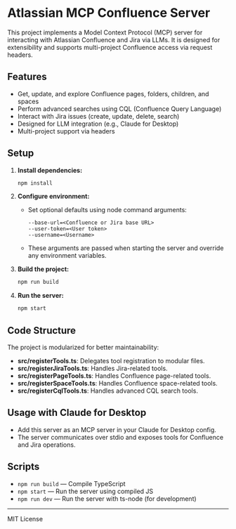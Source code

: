 # Atlassian MCP Confluence Server

This project implements a Model Context Protocol (MCP) server for interacting with Atlassian Confluence and Jira via LLMs. It is designed for extensibility and supports multi-project Confluence access via request headers.

## Features
- Get, update, and explore Confluence pages, folders, children, and spaces
- Perform advanced searches using CQL (Confluence Query Language)
- Interact with Jira issues (create, update, delete, search)
- Designed for LLM integration (e.g., Claude for Desktop)
- Multi-project support via headers

## Setup

1. **Install dependencies:**
   ```sh
   npm install
   ```

2. **Configure environment:**
   - Set optional defaults using node command arguments:
     ```
     --base-url=<Confluence or Jira base URL>
     --user-token=<User token>
     --username=<Username>
     ```
   - These arguments are passed when starting the server and override any environment variables.

3. **Build the project:**
   ```sh
   npm run build
   ```

4. **Run the server:**
   ```sh
   npm start
   ```

## Code Structure

The project is modularized for better maintainability:
- **src/registerTools.ts**: Delegates tool registration to modular files.
- **src/registerJiraTools.ts**: Handles Jira-related tools.
- **src/registerPageTools.ts**: Handles Confluence page-related tools.
- **src/registerSpaceTools.ts**: Handles Confluence space-related tools.
- **src/registerCqlTools.ts**: Handles advanced CQL search tools.

## Usage with Claude for Desktop
- Add this server as an MCP server in your Claude for Desktop config.
- The server communicates over stdio and exposes tools for Confluence and Jira operations.

## Scripts
- `npm run build` — Compile TypeScript
- `npm start` — Run the server using compiled JS
- `npm run dev` — Run the server with ts-node (for development)

---

MIT License
